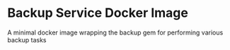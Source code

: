 # Backup Service Docker Image

A minimal docker image wrapping the backup gem for performing various backup tasks
